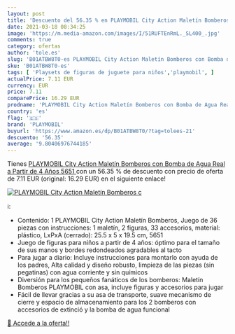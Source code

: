 ```yaml
---
layout: post
title: 'Descuento del 56.35 % en PLAYMOBIL City Action Maletín Bomberos c'
date: 2021-03-18 08:34:25
image: 'https://m.media-amazon.com/images/I/51RUFTEnRmL._SL400_.jpg'
comments: true
category: ofertas
author: 'tole.es'
slug: 'B01ATBW8T0-es PLAYMOBIL City Action Maletín Bomberos con Bomba de Agua...'
sku: 'B01ATBW8T0-es'
tags: [ 'Playsets de figuras de juguete para niños','playmobil', ]
actualPrice: 7.11 EUR
currency: EUR
price: 7.11
comparePrice: 16.29 EUR
prodname: 'PLAYMOBIL City Action Maletín Bomberos con Bomba de Agua Real  a Partir de 4 Años  5651 '
country: 'es'
flag: '🇪🇸'
brand: 'PLAYMOBIL'
buyurl: 'https://www.amazon.es/dp/B01ATBW8T0/?tag=tolees-21'
descuento: '56.35'
average: '9.80406976744185'
---
```


Tienes [PLAYMOBIL City Action Maletín Bomberos con Bomba de Agua Real  a Partir de 4 Años  5651 ](https://www.amazon.es/dp/B01ATBW8T0/?tag=tolees-21) con un 56.35 % de descuento con precio de oferta de 7.11 EUR (original: 16.29 EUR) en el siguiente enlace!

[![PLAYMOBIL City Action Maletín Bomberos c](https://m.media-amazon.com/images/I/51RUFTEnRmL._SL400_.jpg)](https://www.amazon.es/dp/B01ATBW8T0/?tag=tolees-21)

ℹ️:

- Contenido: 1 PLAYMOBIL City Action Maletín Bomberos, Juego de 36 piezas con instrucciones: 1 maletín, 2 figuras, 33 accesorios, material: plástico, LxPxA (cerrado): 25.5 x 5 x 19.5 cm, 5651
- Juego de figuras para niños a partir de 4 años: óptimo para el tamaño de sus manos y bordes redondeados agradables al tacto
- Para jugar a diario: Incluye instrucciones para montarlo con ayuda de los padres, Alta calidad y diseño robusto, limpieza de las piezas (sin pegatinas) con agua corriente y sin químicos
- Diversión para los pequeños fanáticos de los bomberos: Maletín Bomberos PLAYMOBIL con asa, incluye figuras y accesorios para jugar
- Fácil de llevar gracias a su asa de transporte, suave mecanismo de cierre y espacio de almacenamiento para los 2 bomberos con accesorios de extinció y la bomba de agua funcional

[🛒 Accede a la oferta!!](https://www.amazon.es/dp/B01ATBW8T0/?tag=tolees-21)
